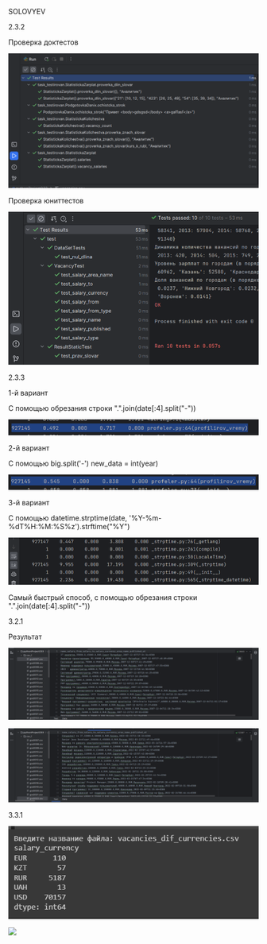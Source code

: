 SOLOVYEV

2.3.2

Проверка доктестов

![](png/z2.3.21.png)

Проверка юниттестов

![](png/z2.3.22.png)

2.3.3

1-й вариант

С помощью обрезания строки ".".join(date[:4].split("-"))

![](png/2.3.31.png)

2-й вариант

С помощью big.split('-') new_data = int(year)

![](png/2.3.32.png)

3-й вариант

С помощью datetime.strptime(date, '%Y-%m-%dT%H:%M:%S%z').strftime("%Y")

![](png/2.3.33.png)

Самый быстрый способ, с помощью обрезания строки ".".join(date[:4].split("-"))

3.2.1

Результат

![](png/3.2.11.png)

![](png/3.2.12.png)

3.3.1

![](png/3.3.11.png)

![](png/3.3.21.png)
